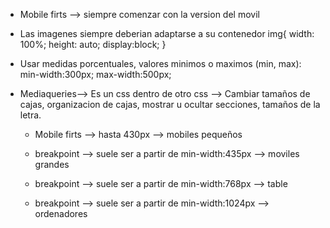 - Mobile firts --> siempre comenzar con la version del movil
<meta name="viewport" content="width=device-width, initial-scale=1.0">

- Las imagenes siempre deberian adaptarse a su contenedor
  img{
    width: 100%;
    height: auto;
    display:block;
  }

- Usar medidas porcentuales, valores minimos o maximos (min, max):
    min-width:300px;
    max-width:500px;

- Mediaqueries--> Es un css dentro de otro css --> Cambiar tamaños de cajas, organizacion de cajas, mostrar u ocultar secciones, tamaños de la letra.

    - Mobile firts --> hasta 430px --> mobiles pequeños

    - breakpoint --> suele ser a partir de min-width:435px --> moviles grandes

    - breakpoint --> suele ser a partir de min-width:768px --> table

    - breakpoint --> suele ser a partir de min-width:1024px --> ordenadores